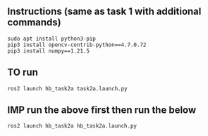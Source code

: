 ## Instructions (same as task 1 with additional commands)
    sudo apt install python3-pip
    pip3 install opencv-contrib-python==4.7.0.72
    pip3 install numpy==1.21.5

## TO run

    ros2 launch hb_task2a task2a.launch.py

## IMP run the above first then run the below

    ros2 launch hb_task2a hb_task2a.launch.py
